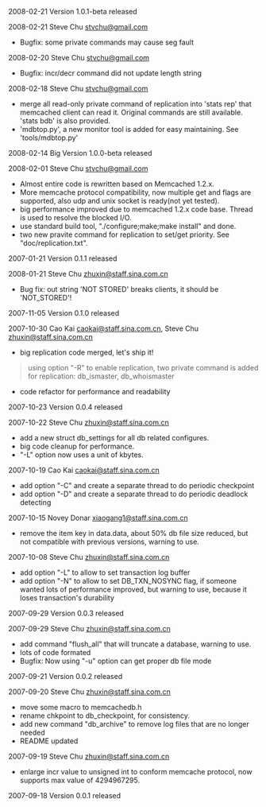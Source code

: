 2008-02-21 Version 1.0.1-beta released

2008-02-21 Steve Chu <stvchu@gmail.com>
  * Bugfix: some private commands may cause seg fault

2008-02-20 Steve Chu <stvchu@gmail.com>
  * Bugfix: incr/decr command did not update length string

2008-02-18 Steve Chu <stvchu@gmail.com>
  * merge all read-only private command of replication into 'stats rep' that memcached client can read it. Original commands are still available. 'stats bdb' is also provided.
  * 'mdbtop.py', a new monitor tool is added for easy maintaining. See 'tools/mdbtop.py'

2008-02-14 Big Version 1.0.0-beta released

2008-02-01 Steve Chu <stvchu@gmail.com>
  * Almost entire code is rewritten based on Memcached 1.2.x.
  * More memcache protocol compatibility, now multiple get and flags are supported, also udp and unix socket is ready(not yet tested).
  * big performance improved due to memcached 1.2.x code base. Thread is used to resolve the blocked I/O.
  * use standard build tool, "./configure;make;make install" and done.
  * two new pravite command for replication to set/get priority. See "doc/replication.txt".

2007-01-21 Version 0.1.1 released

2008-01-21 Steve Chu <zhuxin@staff.sina.com.cn>
  * Bug fix: out string 'NOT STORED' breaks clients, it should be 'NOT\_STORED'!

2007-11-05 Version 0.1.0 released

2007-10-30 Cao Kai <caokai@staff.sina.com.cn>, Steve Chu <zhuxin@staff.sina.com.cn>
  * big replication code merged, let's ship it!
> using option "-R" to enable replication, two private command is added for replication: db\_ismaster, db\_whoismaster
  * code refactor for performance and readability

2007-10-23 Version 0.0.4 released

2007-10-22 Steve Chu <zhuxin@staff.sina.com.cn>
  * add a new struct db\_settings for all db related configures.
  * big code cleanup for performance.
  * "-L" option now uses a unit of kbytes.

2007-10-19 Cao Kai <caokai@staff.sina.com.cn>
  * add option "-C" and create a separate thread to do periodic checkpoint
  * add option "-D" and create a separate thread to do periodic deadlock detecting

2007-10-15 Novey Donar <xiaogang1@staff.sina.com.cn>
  * remove the item key in data.data, about 50% db file size reduced, but not compatible with previous versions, warning to use.

2007-10-08 Steve Chu <zhuxin@staff.sina.com.cn>
  * add option "-L" to allow to set transaction log buffer
  * add option "-N" to allow to set DB\_TXN\_NOSYNC flag, if someone wanted lots of performance improved, but warning to use, because it loses transaction's durability

2007-09-29 Version 0.0.3 released

2007-09-29 Steve Chu <zhuxin@staff.sina.com.cn>
  * add command "flush\_all" that will truncate a database, warning to use.
  * lots of code formated
  * Bugfix: Now using "-u" option can get proper db file mode

2007-09-21 Version 0.0.2 released

2007-09-20 Steve Chu <zhuxin@staff.sina.com.cn>
  * move some macro to memcachedb.h
  * rename chkpoint to db\_checkpoint, for consistency.
  * add new command "db\_archive" to remove log files that are no longer needed
  * README updated

2007-09-19 Steve Chu <zhuxin@staff.sina.com.cn>
  * enlarge incr value to unsigned int to conform memcache protocol, now supports max value of 4294967295.

2007-09-18 Version 0.0.1 released
